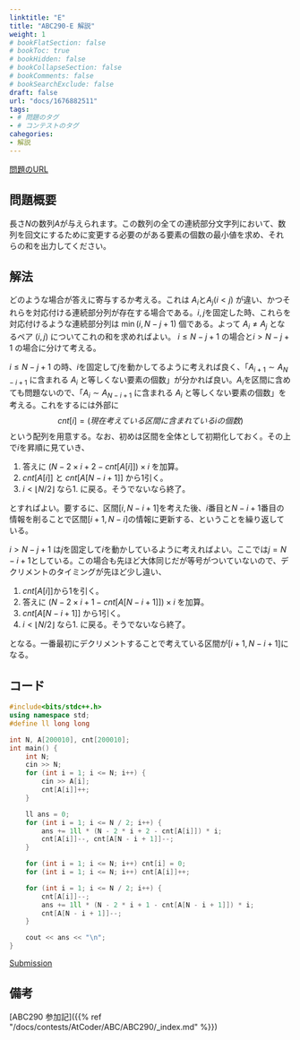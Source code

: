 ```yaml
---
linktitle: "E"
title: "ABC290-E 解説"
weight: 1
# bookFlatSection: false
# bookToc: true
# bookHidden: false
# bookCollapseSection: false
# bookComments: false
# bookSearchExclude: false
draft: false
url: "docs/1676882511"
tags:
- # 問題のタグ
- # コンテストのタグ
cahegories:
- 解説
---
```


[問題のURL](https://atcoder.jp/contests/abc290/tasks/abc290_e)

## 問題概要
長さ$N$の数列$A$が与えられます。この数列の全ての連続部分文字列において、数列を回文にするために変更する必要のがある要素の個数の最小値を求め、それらの和を出力してください。

## 解法
どのような場合が答えに寄与するか考える。これは $A_i$と$A_j(i<j)$ が違い、かつそれらを対応付ける連続部分列が存在する場合である。$i, j$を固定した時、これらを対応付けるような連続部分列は $\min(i, N - j + 1)$ 個である。よって $A_i\neq A_j$ となるペア $(i, j)$ についてこれの和を求めればよい。
$i \leq N - j + 1$ の場合と$i > N - j + 1$ の場合に分けて考える。

$i \leq N - j + 1$ の時、$i$を固定して$j$を動かしてるように考えれば良く、「$A_{i+1}\sim A_{N-i+1}$ に含まれる $A_{i}$ と等しくない要素の個数」が分かれば良い。$A_i$を区間に含めても問題ないので、「$A_{i}\sim A_{N-i+1}$ に含まれる $A_{i}$ と等しくない要素の個数」を考える。これをするには外部に 
$$ cnt[i]=(現在考えている区間に含まれているiの個数)$$ 
という配列を用意する。なお、初めは区間を全体として初期化しておく。その上で$i$を昇順に見ていき、
1. 答えに $(N - 2 \times i + 2 - cnt[A[i]]) \times i$ を加算。
2. $cnt[A[i]]$ と $cnt[A[N - i + 1]]$ から$1$引く。
3. $i < \lfloor N / 2 \rfloor$ なら1. に戻る。そうでないなら終了。

とすればよい。要するに、区間$[i, N-i+1]$を考えた後、$i$番目と$N-i+1$番目の情報を削ることで区間$[i+1,N-i]$の情報に更新する、ということを繰り返している。

$i > N - j + 1$ は$j$を固定して$i$を動かしているように考えればよい。ここでは$j=N-i+1$としている。この場合も先ほど大体同じだが等号がついていないので、デクリメントのタイミングが先ほど少し違い、
1. $cnt[A[i]]$から$1$を引く。
2. 答えに $(N - 2 \times i + 1 - cnt[A[N - i + 1]]) \times i$ を加算。
3. $cnt[A[N - i + 1]]$ から$1$引く。
4. $i < \lfloor N / 2 \rfloor$ なら1. に戻る。そうでないなら終了。

となる。一番最初にデクリメントすることで考えている区間が$[i+1, N-i+1]$になる。

## コード

```cpp
#include<bits/stdc++.h>
using namespace std;
#define ll long long

int N, A[200010], cnt[200010];
int main() {
    int N;
    cin >> N;
    for (int i = 1; i <= N; i++) {
        cin >> A[i];
        cnt[A[i]]++;
    }

    ll ans = 0;
    for (int i = 1; i <= N / 2; i++) {
        ans += 1ll * (N - 2 * i + 2 - cnt[A[i]]) * i;
        cnt[A[i]]--, cnt[A[N - i + 1]]--;
    }

    for (int i = 1; i <= N; i++) cnt[i] = 0;
    for (int i = 1; i <= N; i++) cnt[A[i]]++;

    for (int i = 1; i <= N / 2; i++) {
        cnt[A[i]]--;
        ans += 1ll * (N - 2 * i + 1 - cnt[A[N - i + 1]]) * i;
        cnt[A[N - i + 1]]--;
    }

    cout << ans << "\n";
}
```
[Submission](https://atcoder.jp/contests/abc290/submissions/39064881)
## 備考

[ABC290 参加記]({{% ref "/docs/contests/AtCoder/ABC/ABC290/_index.md" %}})